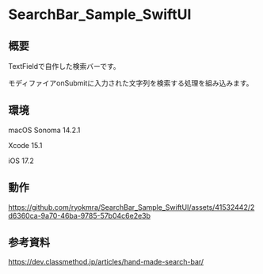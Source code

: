 # SearchBar_Sample_SwiftUI

## 概要

TextFieldで自作した検索バーです。

モディファイアonSubmitに入力された文字列を検索する処理を組み込みます。

## 環境

macOS Sonoma 14.2.1

Xcode 15.1

iOS 17.2

## 動作

https://github.com/ryokmra/SearchBar_Sample_SwiftUI/assets/41532442/2d6360ca-9a70-46ba-9785-57b04c6e2e3b

## 参考資料

https://dev.classmethod.jp/articles/hand-made-search-bar/
